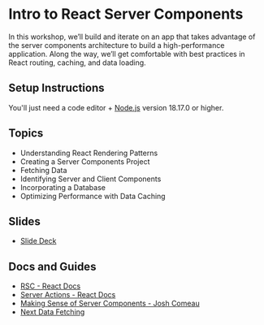 # Intro to React Server Components

In this workshop, we’ll build and iterate on an app that takes advantage of the server components architecture to build a high-performance application. Along the way, we’ll get comfortable with best practices in React routing, caching, and data loading.

## Setup Instructions

You'll just need a code editor + [Node.js](https://nodejs.org/) version 18.17.0 or higher.

## Topics

- Understanding React Rendering Patterns
- Creating a Server Components Project
- Fetching Data
- Identifying Server and Client Components
- Incorporating a Database
- Optimizing Performance with Data Caching

## Slides

- [Slide Deck](https://www.canva.com/design/DAFz4zFmK3s/U1jeWiru9i1mvAz0zNFzIA/view)

## Docs and Guides

- [RSC - React Docs](https://react.dev/reference/rsc/server-components)
- [Server Actions - React Docs](https://react.dev/reference/rsc/server-actions)
- [Making Sense of Server Components - Josh Comeau](https://www.joshwcomeau.com/react/server-components/)
- [Next Data Fetching](https://nextjs.org/docs/app/building-your-application/data-fetching/fetching)
